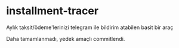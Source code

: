 # installment-tracer
Aylık taksit/ödeme'lerinizi telegram ile bildirim atabilen basit bir araç


Daha tamamlanmadı, yedek amaçlı commitlendi.
